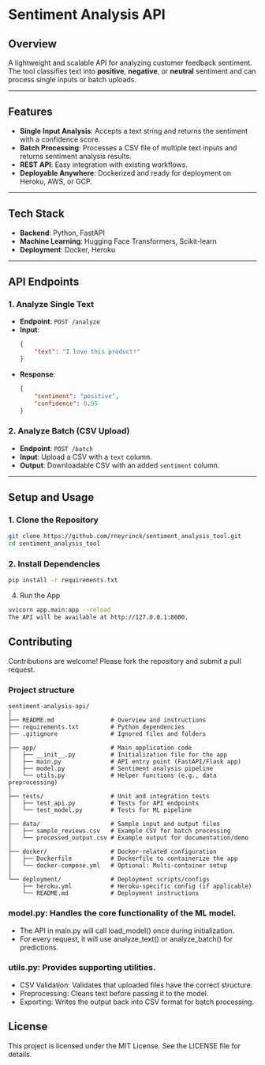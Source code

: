 # Sentiment Analysis API

## Overview
A lightweight and scalable API for analyzing customer feedback sentiment. The tool classifies text into **positive**, **negative**, or **neutral** sentiment and can process single inputs or batch uploads.

---

## Features
- **Single Input Analysis**: Accepts a text string and returns the sentiment with a confidence score.
- **Batch Processing**: Processes a CSV file of multiple text inputs and returns sentiment analysis results.
- **REST API**: Easy integration with existing workflows.
- **Deployable Anywhere**: Dockerized and ready for deployment on Heroku, AWS, or GCP.

---

## Tech Stack
- **Backend**: Python, FastAPI
- **Machine Learning**: Hugging Face Transformers, Scikit-learn
- **Deployment**: Docker, Heroku

---

## API Endpoints

### 1. Analyze Single Text
- **Endpoint**: `POST /analyze`
- **Input**:
    ```json
    {
        "text": "I love this product!"
    }
    ```
- **Response**:
    ```json
    {
        "sentiment": "positive",
        "confidence": 0.95
    }
    ```

### 2. Analyze Batch (CSV Upload)
- **Endpoint**: `POST /batch`
- **Input**: Upload a CSV with a `text` column.
- **Output**: Downloadable CSV with an added `sentiment` column.

---


## Setup and Usage

### 1. Clone the Repository
```bash
git clone https://github.com/rneyrinck/sentiment_analysis_tool.git
cd sentiment_analysis_tool
```

### 2. Install Dependencies
```bash
pip install -r requirements.txt
```
4. Run the App
```bash
uvicorn app.main:app --reload
The API will be available at http://127.0.0.1:8000.
```

## Contributing
Contributions are welcome! Please fork the repository and submit a pull request.

### Project structure
```plaintext
sentiment-analysis-api/
│
├── README.md                # Overview and instructions
├── requirements.txt         # Python dependencies
├── .gitignore               # Ignored files and folders
│
├── app/                     # Main application code
│   ├── __init__.py          # Initialization file for the app
│   ├── main.py              # API entry point (FastAPI/Flask app)
│   ├── model.py             # Sentiment analysis pipeline
│   └── utils.py             # Helper functions (e.g., data preprocessing)
│
├── tests/                   # Unit and integration tests
│   ├── test_api.py          # Tests for API endpoints
│   └── test_model.py        # Tests for ML pipeline
│
├── data/                    # Sample input and output files
│   ├── sample_reviews.csv   # Example CSV for batch processing
│   └── processed_output.csv # Example output for documentation/demo
│
├── docker/                  # Docker-related configuration
│   ├── Dockerfile           # Dockerfile to containerize the app
│   └── docker-compose.yml   # Optional: Multi-container setup
│
└── deployment/              # Deployment scripts/configs
    ├── heroku.yml           # Heroku-specific config (if applicable)
    └── README.md            # Deployment instructions
```

### model.py: Handles the core functionality of the ML model.

- The API in main.py will call load_model() once during initialization.
- For every request, it will use analyze_text() or analyze_batch() for predictions.

### utils.py: Provides supporting utilities.

- CSV Validation: Validates that uploaded files have the correct structure.
- Preprocessing: Cleans text before passing it to the model.
- Exporting: Writes the output back into CSV format for batch processing.

## License
This project is licensed under the MIT License. See the LICENSE file for details.